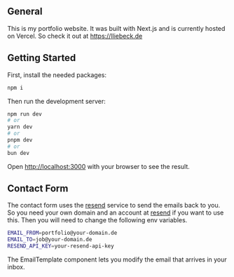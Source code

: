 ## General

This is my portfolio website. It was built with Next.js and is currently hosted on Vercel. So check it out at https://lliebeck.de

## Getting Started

First, install the needed packages:

```bash
npm i
```

Then run the development server:

```bash
npm run dev
# or
yarn dev
# or
pnpm dev
# or
bun dev
```

Open [http://localhost:3000](http://localhost:3000) with your browser to see the result.

## Contact Form

The contact form uses the [resend](https://resend.com/) service to send the emails back to you. So you need your own domain and an account at [resend](https://resend.com/) if you want to use this. Then you will need to change the following env variables.

```bash
EMAIL_FROM=portfolio@your-domain.de
EMAIL_TO=job@your-domain.de
RESEND_API_KEY=your-resend-api-key
```

The EmailTemplate component lets you modify the email that arrives in your inbox.
